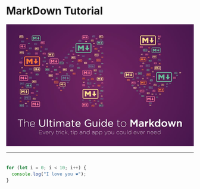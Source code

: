 # MarkDown Tutorial
![Tuotorial img](markdown-guide-1.jpg)
************
```js

for (let i = 0; i < 10; i++) {
  console.log("I love you ❤️");
}

```
